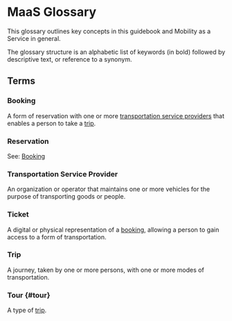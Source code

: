 # MaaS Glossary

This glossary outlines key concepts in this guidebook and Mobility as a Service in general.

The glossary structure is an alphabetic list of keywords \(in bold\) followed by descriptive text, or reference to a synonym.

## Terms

### Booking

A form of reservation with one or more [transportation service providers](#transportation-service-provider) that enables a person to take a [trip](#trip).

### Reservation

See: [Booking](#booking)

### Transportation Service Provider

An organization or operator that maintains one or more vehicles for the purpose of transporting goods or people.

### Ticket

A digital or physical representation of a [booking](#booking), allowing a person to gain access to a form of transportation.

### **Trip**

A journey, taken by one or more persons, with one or more modes of transportation.

### Tour {#tour}

A type of [trip](#trip).

